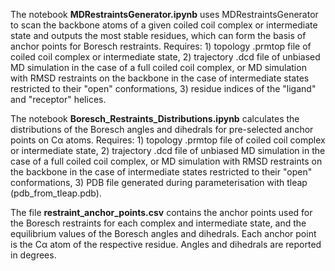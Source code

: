 The notebook **MDRestraintsGenerator.ipynb** uses MDRestraintsGenerator to scan the backbone atoms of a given coiled coil complex or intermediate state and outputs the most stable residues, which can form the basis of anchor points for Boresch restraints. Requires: 1) topology .prmtop file of coiled coil complex or intermediate state, 2) trajectory .dcd file of unbiased MD simulation in the case of a full coiled coil complex, or MD simulation with RMSD restraints on the backbone in the case of intermediate states restricted to their "open" conformations, 3) residue indices of the "ligand" and "receptor" helices.

The notebook **Boresch_Restraints_Distributions.ipynb** calculates the distributions of the Boresch angles and dihedrals for pre-selected anchor points on C&alpha; atoms. Requires: 1) topology .prmtop file of coiled coil complex or intermediate state, 2) trajectory .dcd file of unbiased MD simulation in the case of a full coiled coil complex, or MD simulation with RMSD restraints on the backbone in the case of intermediate states restricted to their "open" conformations, 3) PDB file generated during parameterisation with tleap (pdb_from_tleap.pdb).

The file **restraint_anchor_points.csv** contains the anchor points used for the Boresch restraints for each complex and intermediate state, and the equilibrium values of the Boresch angles and dihedrals. Each anchor point is the C&alpha; atom of the respective residue. Angles and dihedrals are reported in degrees.
